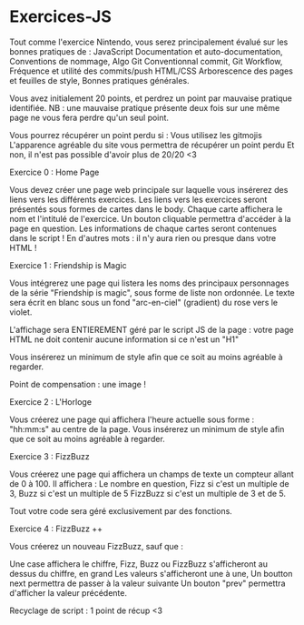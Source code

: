# Exercices-JS
Tout comme l'exercice Nintendo, vous serez principalement évalué sur les bonnes pratiques de : 
JavaScript
Documentation et auto-documentation,
Conventions de nommage,
Algo
Git
Conventionnal commit,
Git Workflow,
Fréquence et utilité des commits/push
HTML/CSS
Arborescence des pages et feuilles de style,
Bonnes pratiques générales.

Vous avez initialement 20 points, et perdrez un point par mauvaise pratique identifiée. 
NB : une mauvaise pratique présente deux fois sur une même page ne vous fera perdre qu'un seul point. 

Vous pourrez récupérer un point perdu si  : 
Vous utilisez les gitmojis
L'apparence agréable du site vous permettra de récupérer un point perdu
Et non, il n'est pas possible d'avoir plus de 20/20 <3

Exercice 0 : Home Page

Vous devez créer une page web principale sur laquelle vous insérerez des liens vers les différents exercices.
Les liens vers les exercices seront présentés sous formes de cartes dans le body. 
Chaque carte affichera le nom et l'intitulé de l'exercice. 
Un bouton cliquable permettra d'accéder à la page en question. 
Les informations de chaque cartes seront contenues dans le script ! En d'autres mots : il n'y aura rien ou presque dans votre HTML !

Exercice 1 : Friendship is Magic

Vous intégrerez une page qui listera les noms des principaux personnages de la série "Friendship is magic", sous forme de liste non ordonnée. 
Le texte sera écrit en blanc sous un fond "arc-en-ciel" (gradient) du rose vers le violet.

L'affichage sera ENTIEREMENT géré par le script JS de la page : votre page HTML ne doit contenir aucune information si ce n'est un "H1"

Vous insérerez un minimum de style afin que ce soit au moins agréable à regarder. 

Point de compensation : une image !


Exercice 2 : L'Horloge

Vous créerez une page qui affichera l'heure actuelle sous forme : "hh:mm:s" au centre de la page. 
Vous insérerez un minimum de style afin que ce soit au moins agréable à regarder. 

Exercice 3 : FizzBuzz

Vous créerez une page qui affichera un champs de texte un compteur allant de 0 à 100. Il affichera : 
Le nombre en question, 
Fizz si c'est un multiple de 3,
Buzz si c'est un multiple de 5
FizzBuzz si c'est un multiple de 3 et de 5.

Tout votre code sera géré exclusivement par des fonctions.

Exercice 4 : FizzBuzz ++

Vous créerez un nouveau FizzBuzz, sauf que : 

Une case affichera le chiffre, 
Fizz, Buzz ou FizzBuzz s'afficheront au dessus du chiffre, en grand
Les valeurs s'afficheront une à une,
Un boutton next permettra de passer à la valeur suivante
Un bouton "prev" permettra d'afficher la valeur précédente. 

Recyclage de script : 1 point de récup <3
